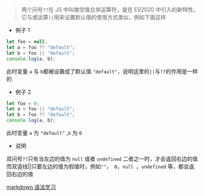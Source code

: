 > 两个问号`??`在 JS 中叫做空值合并运算符，是在 ES2020 中引入的新特性，它与或运算`||`用来设置默认值的使用方式类似，例如下面这样

- 例子 1

```js
let foo = null;
let a = foo ?? "default";
let b = foo || "default";
console.log(a, b);
```

此时变量 `a` 与 `b`都被设置成了默认值 `"default"`，说明这里的`||`与`??`的作用是一样的

- 例子 2

```js
let foo = 0;
let a = foo || "default";
let b = foo ?? "default";
console.log(a, b);
```

此时变量 `a` 为 `"default"` ,`b` 为 `0`

- 说明

双问号`??`只有当左边的值为 `null` 或者 `undefined` 二者之一时，才会返回右边的值
而双竖线||只要左边的值为假值时，例如`""`，` 0`，`null `，`undefined` 等，都会返回右边的值

[markdown 语法学习](https://editor.csdn.net/md?articleId=138603893)
